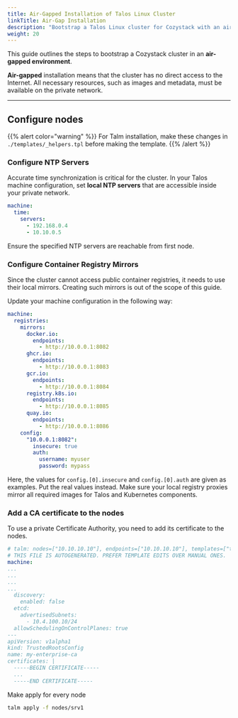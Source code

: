 ```yaml
---
title: Air-Gapped Installation of Talos Linux Cluster
linkTitle: Air-Gap Installation
description: "Bootstrap a Talos Linux cluster for Cozystack with an air-gapped environment"
weight: 20
---
```


This guide outlines the steps to bootstrap a Cozystack cluster in an **air-gapped environment**.

**Air-gapped** installation means that the cluster has no direct access to the Internet.
All necessary resources, such as images and metadata, must be available on the private network.

---
## Configure nodes
{{% alert color="warning" %}}
For Talm installation, make these changes in `./templates/_helpers.tpl` before making the template.
{{% /alert %}}

### Configure NTP Servers

Accurate time synchronization is critical for the cluster. In your Talos machine configuration, set **local NTP servers** that are accessible inside your private network.

```yaml
machine:
  time:
    servers:
      - 192.168.0.4
      - 10.10.0.5
```
Ensure the specified NTP servers are reachable from first node.

### Configure Container Registry Mirrors
Since the cluster cannot access public container registries, it needs to use their local mirrors.
Creating such mirrors is out of the scope of this guide.

Update your machine configuration in the following way:
```yaml
machine:
  registries:
    mirrors:
      docker.io:
        endpoints:
          - http://10.0.0.1:8082
      ghcr.io:
        endpoints:
          - http://10.0.0.1:8083
      gcr.io:
        endpoints:
          - http://10.0.0.1:8084
      registry.k8s.io:
        endpoints:
          - http://10.0.0.1:8085
      quay.io:
        endpoints:
          - http://10.0.0.1:8086
    config:
      "10.0.0.1:8082":
        insecure: true
        auth:
          username: myuser
          password: mypass
```
Here, the values for `config.[0].insecure` and `config.[0].auth` are given as examples.
Put the real values instead.
Make sure your local registry proxies mirror all required images for Talos and Kubernetes components.

### Add a CA certificate to the nodes
To use a private Certificate Authority, you need to add its certificate to the nodes.

```yaml
# talm: nodes=["10.10.10.10"], endpoints=["10.10.10.10"], templates=["templates/controlplane.yaml"]
# THIS FILE IS AUTOGENERATED. PREFER TEMPLATE EDITS OVER MANUAL ONES.
machine:
...
...
...
...
  discovery:
    enabled: false
  etcd:
    advertisedSubnets:
      - 10.4.100.10/24
  allowSchedulingOnControlPlanes: true
---
apiVersion: v1alpha1
kind: TrustedRootsConfig
name: my-enterprise-ca
certificates: |
  -----BEGIN CERTIFICATE-----
  ...
  -----END CERTIFICATE-----
```
Make apply for every node
```bash
talm apply -f nodes/srv1
```
